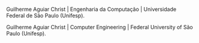 Guilherme Aguiar Christ |
Engenharia da Computação |
Universidade Federal de São Paulo (Unifesp).



Guilherme Aguiar Christ |
Computer Engineering |
Federal University of São Paulo (Unifesp).


